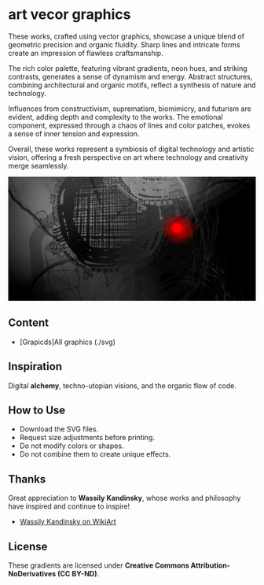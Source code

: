 # art vecor graphics

These works, crafted using vector graphics, showcase a unique blend of geometric precision and organic fluidity. Sharp lines and intricate forms create an impression of flawless craftsmanship.

The rich color palette, featuring vibrant gradients, neon hues, and striking contrasts, generates a sense of dynamism and energy. Abstract structures, combining architectural and organic motifs, reflect a synthesis of nature and technology.

Influences from constructivism, suprematism, biomimicry, and futurism are evident, adding depth and complexity to the works. The emotional component, expressed through a chaos of lines and color patches, evokes a sense of inner tension and expression.

Overall, these works represent a symbiosis of digital technology and artistic vision, offering a fresh perspective on art where technology and creativity merge seamlessly.

![Preview](graphics000.png)

## Content

* [Grapicds]All graphics (./svg)

## Inspiration  

Digital **alchemy**, techno-utopian visions, and the organic flow of code.

## How to Use  

- Download the SVG files.
- Request size adjustments before printing.
- Do not modify colors or shapes.
- Do not combine them to create unique effects.

## Thanks

Great appreciation to **Wassily Kandinsky**, whose works and philosophy have inspired and continue to inspire!

* [Wassily Kandinsky on WikiArt](https://www.wikiart.org/en/wassily-kandinsky)

## License  

These gradients are licensed under **Creative Commons Attribution-NoDerivatives (CC BY-ND)**.  

